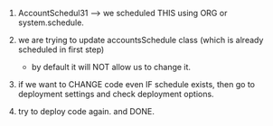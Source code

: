1) AccountSchedul31 --> we scheduled THIS using ORG or system.schedule. 
2) we are trying to update accountsSchedule class (which is already scheduled in first step)
    - by default it will NOT allow us to change it.

3) if we want to CHANGE code even IF schedule exists, then go to deployment settings and check deployment options.

4) try to deploy code again. and DONE.